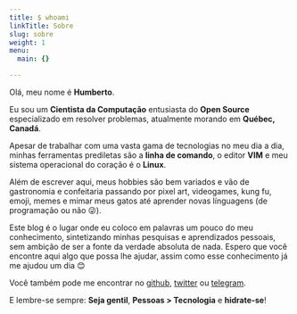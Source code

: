 ```yaml
---
title: $ whoami
linkTitle: Sobre
slug: sobre
weight: 1
menu:
  main: {}

---
```


Olá, meu nome é **Humberto**.

Eu sou um **Cientista da Computação** entusiasta do **Open Source** especializado em resolver problemas, atualmente morando em **Québec, Canadá**.

Apesar de trabalhar com uma vasta gama de tecnologias no meu dia a dia, minhas ferramentas prediletas são a **linha de comando**, o editor **VIM** e meu sistema operacional do coração é o **Linux**.

Além de escrever aqui, meus hobbies são bem variados e vão de gastronomia e confeitaria passando por pixel art, videogames, kung fu, emoji, memes e mimar meus gatos até aprender novas línguagens (de programação ou não 😜).

Este blog é o lugar onde eu coloco em palavras um pouco do meu conhecimento, sintetizando minhas pesquisas e aprendizados pessoais, sem ambição de ser a fonte da verdade absoluta de nada. Espero que você encontre aqui algo que possa lhe ajudar, assim como esse conhecimento já me ajudou um dia 😊

Você também pode me encontrar no [github](https://github.com/humrochagf), [twitter](https://twitter.com/humrochagf) ou [telegram](https://t.me/humrochagf).

E lembre-se sempre: **Seja gentil**, **Pessoas > Tecnologia** e **hidrate-se**!
